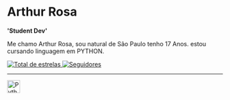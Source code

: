 # Arthur Rosa
**'Student Dev'**

Me chamo Arthur Rosa, sou natural de São Paulo tenho 17 Anos. estou cursando linguagem em PYTHON.
       
</a> 
    <a href="https://github.com/arthurRosaDaSilva?tab=repositories&sort=stargazers">
<img 
            alt="Total de estrelas" 
            title="Total de estrelas GitHub" 
            src="https://custom-icon-badges.demolab.com/github/stars/arthurRosaDaSilva?color=55960c&style=for-the-badge&labelColor=488207&logo=star&label=estrelas"
/>
    </a>
    <a href="https://github.com/arthurRosaDaSilva?tab=followers">           
<img 
            alt="Seguidores" 
            title="Me siga no GitHub" 
            src="https://custom-icon-badges.demolab.com/github/followers/arthurRosaDaSilva?color=236ad3&labelColor=1155ba&style=for-the-badge&logo=github&label=Seguidores&logoColor=white"
/>

---

<img
         align="left" 
         alt="Python" 
         title="Python"
         width="30px" 
         src="https://cdn.jsdelivr.net/gh/devicons/devicon@latest/icons/python/python-original-wordmark.svg" />
          
